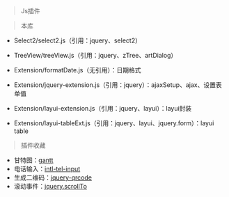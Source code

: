 > Js插件

> 本库
- Select2/select2.js（引用：jquery、select2）
- TreeView/treeView.js（引用：jquery、zTree、artDialog）

- Extension/formatDate.js（无引用）：日期格式
- Extension/jquery-extension.js（引用：jquery）：ajaxSetup、ajax、设置表单值
- Extension/layui-extension.js（引用：jquery、layui）：layui封装
- Extension/layui-tableExt.js（引用：jquery、layui、jquery.form）：layui table


> 插件收藏
- 甘特图：[gantt](https://github.com/DHTMLX/gantt)
- 电话输入：[intl-tel-input](https://github.com/jackocnr/intl-tel-input)
- 生成二维码：[jquery-qrcode](https://github.com/jeromeetienne/jquery-qrcode)
- 滚动事件：[jquery.scrollTo](https://github.com/flesler/jquery.scrollTo)